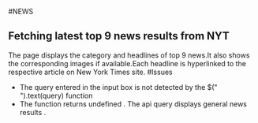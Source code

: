 #NEWS
## Fetching latest top 9 news results from NYT
The page displays the category and headlines of top 9 news.It also shows the corresponding images if available.Each headline is hyperlinked to the respective article on New York Times site.
#Issues
* The query entered in the input box is not detected by the $(" ").text(query) function
* The function returns undefined . The api query displays general news results . 
 
